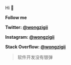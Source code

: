 Hi 👋 

**Follow me** 

**Twitter: [@wongzigii](https://twitter.com/wongzigii)**

**Instagram: [@wongzigii](https://www.instagram.com/wongzigii/)**

**Stack Overflow: [@wongzigii](https://stackoverflow.com/users/4234171/zigii-wong)**

> 软件开发没有银弹
